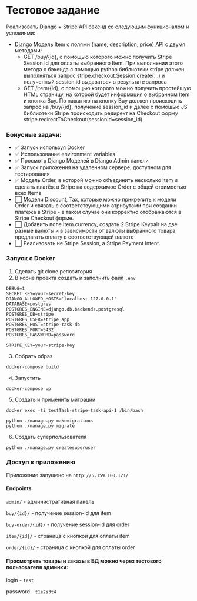 # Тестовое задание

Реализовать Django + Stripe API бэкенд со следующим функционалом и условиями:
 - Django Модель Item с полями (name, description, price) 
API с двумя методами:
   - GET /buy/{id}, c помощью которого можно получить Stripe Session Id для оплаты выбранного Item. При выполнении этого метода c бэкенда с помощью python библиотеки stripe должен выполняться запрос stripe.checkout.Session.create(...) и полученный session.id выдаваться в результате запроса
   - GET /item/{id}, c помощью которого можно получить простейшую HTML страницу, на которой будет информация о выбранном Item и кнопка Buy. По нажатию на кнопку Buy должен происходить запрос на /buy/{id}, получение session_id и далее  с помощью JS библиотеки Stripe происходить редирект на Checkout форму stripe.redirectToCheckout(sessionId=session_id)
### Бонусные задачи:
- :white_check_mark: Запуск используя Docker
- :white_check_mark: Использование environment variables
- :white_check_mark: Просмотр Django Моделей в Django Admin панели
- :white_check_mark: Запуск приложения на удаленном сервере, доступном для тестирования
- :white_check_mark: Модель Order, в которой можно объединить несколько Item и сделать платёж в Stripe на содержимое Order c общей стоимостью всех Items
- :white_large_square: Модели Discount, Tax, которые можно прикрепить к модели Order и связать с соответствующими атрибутами при создании платежа в Stripe - в таком случае они корректно отображаются в Stripe Checkout форме. 
- :white_large_square: Добавить поле Item.currency, создать 2 Stripe Keypair на две разные валюты и в зависимости от валюты выбранного товара предлагать оплату в соответствующей валюте
- :white_large_square: Реализовать не Stripe Session, а Stripe Payment Intent.


### Запуск с Docker
1. Сделать git clone репозитория
2. В корне проекта создать и заполнить файл `.env`
```dotenv
DEBUG=1
SECRET_KEY=your-secret-key
DJANGO_ALLOWED_HOSTS='localhost 127.0.0.1'
DATABASE=postgres
POSTGRES_ENGINE=django.db.backends.postgresql
POSTGRES_DB=stripe
POSTGRES_USER=stripe_app
POSTGRES_HOST=stripe-task-db
POSTGRES_PORT=5432
POSTGRES_PASSWORD=password

STRIPE_KEY=your-stripe-key
```
3. Собрать образ
```commandline
docker-compose build
```
4. Запустить
```commandline
docker-compose up
```
5. Создать и применить миграции
```commandline
docker exec -ti testTask-stripe-task-api-1 /bin/bash
```
```commandline
python ./manage.py makemigrations
python ./manage.py migrate
```
6. Создать суперпользователя
```commandline
python ./manage.py createsuperuser
```

### Доступ к приложению
Приложение запущено на `http://5.159.100.121/`

#### Endpoints
`admin/` - административная панель

`buy/{id}/` - получение session-id для item

`buy-order/{id}/` - получение session-id для order

`item/{id}/` - страница с кнопкой для оплаты item

`order/{id}/` - страница с кнопкой для оплаты order

#### Просмотреть товары и заказы в БД можно через тестового пользователя админки:
login - `test`

password - `t1e2s3t4`
